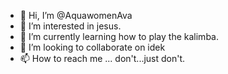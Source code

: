 - 👋 Hi, I’m @AquawomenAva
- 👀 I’m interested in jesus.
- 🌱 I’m currently learning how to play the kalimba.
- 💞️ I’m looking to collaborate on idek
- 📫 How to reach me ... don't...just don't.

<!---
AquawomenAva/AquawomenAva is a ✨ special ✨ repository because its `README.md` (this file) appears on your GitHub profile.
You can click the Preview link to take a look at your changes.
--->
